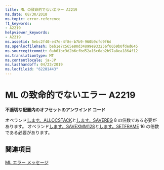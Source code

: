 ```yaml
---
title: ML の致命的でないエラー A2219
ms.date: 08/30/2018
ms.topic: error-reference
f1_keywords:
- A2219
helpviewer_keywords:
- A2219
ms.assetid: 5ebc2f40-e47e-4f8e-b7b9-960b9cfc9f6d
ms.openlocfilehash: beb1e7c565e80d34899e933256f0659b0fded645
ms.sourcegitcommit: 0ab61bc3d2b6cfbd52a16c6ab2b97a8ea1864f12
ms.translationtype: MT
ms.contentlocale: ja-JP
ms.lasthandoff: 04/23/2019
ms.locfileid: "62201443"
---
```

# <a name="ml-nonfatal-error-a2219"></a>ML の致命的でないエラー A2219

**不適切な配置内のオフセットのアンワインド コード**

オペランド[します。ALLOCSTACK](../../assembler/masm/dot-allocstack.md)と[します。SAVEREG](../../assembler/masm/dot-savereg.md) 8 の倍数である必要があります。  オペランド[します。SAVEXMM128](../../assembler/masm/dot-savexmm128.md)と[します。SETFRAME](../../assembler/masm/dot-setframe.md) 16 の倍数である必要があります。

## <a name="see-also"></a>関連項目

[ML エラー メッセージ](../../assembler/masm/ml-error-messages.md)<br/>